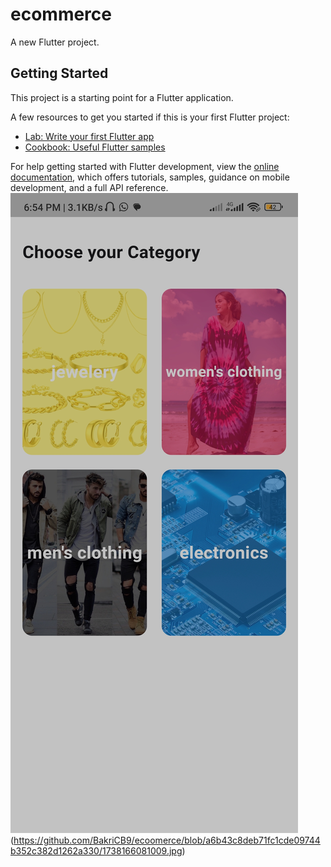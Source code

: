 # ecommerce

A new Flutter project.

## Getting Started

This project is a starting point for a Flutter application.

A few resources to get you started if this is your first Flutter project:

- [Lab: Write your first Flutter app](https://docs.flutter.dev/get-started/codelab)
- [Cookbook: Useful Flutter samples](https://docs.flutter.dev/cookbook)

For help getting started with Flutter development, view the
[online documentation](https://docs.flutter.dev/), which offers tutorials,
samples, guidance on mobile development, and a full API reference.
![image_alt](https://github.com/BakriCB9/ecoomerce/blob/93285df71864f68073a00360e764c7a9cb53705e/1738166081038.jpg)(https://github.com/BakriCB9/ecoomerce/blob/a6b43c8deb71fc1cde09744b352c382d1262a330/1738166081009.jpg)

